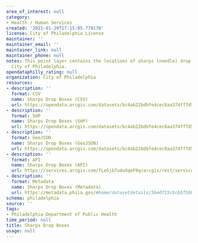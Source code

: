 ```yaml
---
area_of_interest: null
category:
- Health / Human Services
created: '2021-01-29T17:15:05.779170'
license: City of Philadelphia License
maintainer: ''
maintainer_email: ''
maintainer_link: null
maintainer_phone: null
notes: This point layer contains the locations of sharps (needle) drop boxes in the
  City of Philadelphia.
opendataphilly_rating: null
organization: City of Philadelphia
resources:
- description: ''
  format: CSV
  name: Sharps Drop Boxes (CSV)
  url: https://opendata.arcgis.com/datasets/bc4ab22bdbfe4cec8aa374ff7d5cec81_0.csv
- description: ''
  format: SHP
  name: Sharps Drop Boxes (SHP)
  url: https://opendata.arcgis.com/datasets/bc4ab22bdbfe4cec8aa374ff7d5cec81_0.zip
- description: ''
  format: GeoJSON
  name: Sharps Drop Boxes (GeoJSON)
  url: https://opendata.arcgis.com/datasets/bc4ab22bdbfe4cec8aa374ff7d5cec81_0.geojson
- description: ''
  format: API
  name: Sharps Drop Boxes (API)
  url: https://services.arcgis.com/fLeGjb7u4uXqeF9q/arcgis/rest/services/Sharps_Drop_Boxes/FeatureServer/0/query?outFields=*&where=1%3D1
- description: ''
  format: Metadata
  name: Sharps Drop Boxes (Metadata)
  url: https://metadata.phila.gov/#home/datasetdetails/5be0715cbcb5f50859f6266b/representationdetails/5be0715cbcb5f50859f6266f/
schema: philadelphia
source: ''
tags:
- Philadelphia Department of Public Health
time_period: null
title: Sharps Drop Boxes
usage: null
---
```

